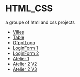 # HTML_CSS
a groupe of html and css projects


- [Villes](https://mboussaid.github.io/HTML_CSS/villes)
- [Table](https://mboussaid.github.io/HTML_CSS/table/)
- [OfpptLogo](https://mboussaid.github.io/HTML_CSS/OfpptLogo/)
- [LoginForm 1](https://mboussaid.github.io/HTML_CSS/LoginForm1/)
- [LoginForm 2](https://mboussaid.github.io/HTML_CSS/LoginForm2/)
- [Atelier 1 ](https://mboussaid.github.io/HTML_CSS/Atelier1)
- [Atelier 2 V2](https://mboussaid.github.io/HTML_CSS/Atelier%202%20Version%202%20(Vuejs)(Production))
- [Atelier 2 V3](https://mboussaid.github.io/HTML_CSS/tree/master/Atelier%202%20Version%203%20(Vuejs)(Production))
